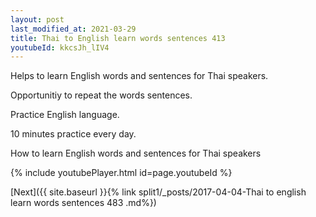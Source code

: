 ```yaml
---
layout: post
last_modified_at: 2021-03-29
title: Thai to English learn words sentences 413 
youtubeId: kkcsJh_lIV4
---
```

 
 
Helps to learn English words and sentences for Thai speakers.

Opportunitiy to repeat the words sentences. 

Practice English language. 
 
10 minutes practice every day. 
 
How to learn English words and sentences for Thai speakers 
 
{% include youtubePlayer.html id=page.youtubeId %}
 
 
[Next]({{ site.baseurl }}{% link  split1/_posts/2017-04-04-Thai to english learn words sentences 483 .md%})
 
